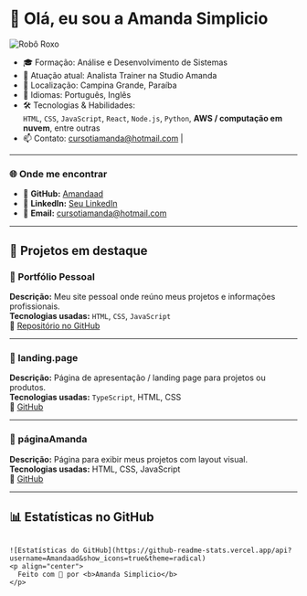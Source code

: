 # 👋 Olá, eu sou a Amanda Simplicio

![Robô Roxo](sandbox:/mnt/data/A_flat,_digital_illustration_features_a_friendly_r.png?_chatgptios_conversationID=68d99ec9-0158-8320-92d3-7ff611b7cb65&_chatgptios_messageID=991ef506-cf18-4213-a4b5-f95e3d88ad25)

- 🎓 Formação: Análise e Desenvolvimento de Sistemas  
- 💼 Atuação atual: Analista Trainer na Studio Amanda  
- 📍 Localização: Campina Grande, Paraíba  
- 💬 Idiomas: Português, Inglês  
- 🛠️ Tecnologias & Habilidades:  
  `HTML`, `CSS`, `JavaScript`, `React`, `Node.js`, `Python`, **AWS / computação em nuvem**, entre outras  
- 📫 Contato: cursotiamanda@hotmail.com |

---

### 🌐 Onde me encontrar

- 🐙 **GitHub:** [Amandaad](https://github.com/Amandaad)  
- 💼 **LinkedIn:** [Seu LinkedIn](https://linkedin.com/in/seuperfil)  
- 📧 **Email:** cursotiamanda@hotmail.com  

---

## 💼 Projetos em destaque

### 🚀 Portfólio Pessoal  
**Descrição:** Meu site pessoal onde reúno meus projetos e informações profissionais.  
**Tecnologias usadas:** `HTML`, `CSS`, `JavaScript`  
🔗 [Repositório no GitHub](https://github.com/Amandaad/portifolio)  

---

### 🧩 landing.page  
**Descrição:** Página de apresentação / landing page para projetos ou produtos.  
**Tecnologias usadas:** `TypeScript`, HTML, CSS  
🔗 [GitHub](https://github.com/Amandaad/landing.page)  

---

### 🎨 páginaAmanda  
**Descrição:** Página para exibir meus projetos com layout visual.  
**Tecnologias usadas:** HTML, CSS, JavaScript  
🔗 [GitHub](https://github.com/Amandaad/paginaAmanda)  

---

## 📊 Estatísticas no GitHub

```

![Estatísticas do GitHub](https://github-readme-stats.vercel.app/api?username=Amandaad&show_icons=true&theme=radical)
<p align="center">
  Feito com 💜 por <b>Amanda Simplicio</b>
</p>